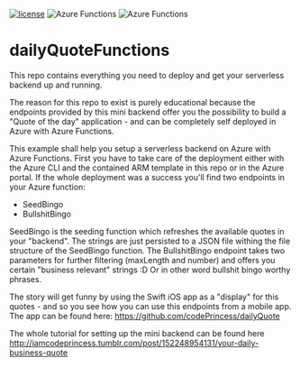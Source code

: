 [![license](https://img.shields.io/github/license/mashape/apistatus.svg?maxAge=2592000)]() <img src="https://img.shields.io/badge/azure-functions-ffba1c.svg" alt="Azure Functions" /> <img src="https://img.shields.io/badge/Azure CLI-compatible-brightgreen.svg" alt="Azure Functions" /> 

# dailyQuoteFunctions

This repo contains everything you need to deploy and get your serverless backend up and running. 

The reason for this repo to exist is purely educational because the endpoints provided by this mini backend offer you the possibility to build a "Quote of the day" application - and can be completely self deployed in Azure with Azure Functions.

This example shall help you setup a serverless backend on Azure with Azure Functions. First you have to take care of the deployment either with the Azure CLI and the contained ARM template in this repo or in the Azure portal. If the whole deployment was a success you'll find two endpoints in your Azure function:
- SeedBingo
- BullshitBingo

SeedBingo is the seeding function which refreshes the available quotes in your "backend". The strings are just persisted to a JSON file withing the file structure of the SeedBingo function.
The BullshitBingo endpoint takes two parameters for further filtering (maxLength and number) and offers you certain "business relevant" strings :D Or in other word bullshit bingo worthy phrases.

The story will get funny by using the Swift iOS app as a "display" for this quotes - and so you see how you can use this endpoints from a mobile app. The app can be found here: https://github.com/codePrincess/dailyQuote

The whole tutorial for setting up the mini backend can be found here http://iamcodeprincess.tumblr.com/post/152248954131/your-daily-business-quote
